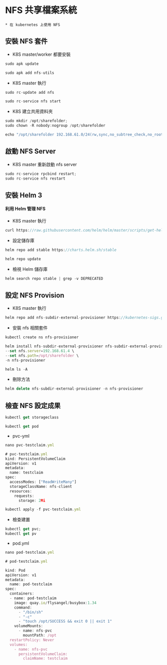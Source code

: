 # NFS 共享檔案系統
    * 在 kubernetes 上使用 NFS

## 安裝 NFS 套件
* K8S master/worker 都要安裝
```js 
sudo apk update
```
```js
sudo apk add nfs-utils
```

* K8S master 執行
```js
sudo rc-update add nfs
```

```js
sudo rc-service nfs start
```

* K8S 建立共用資料夾
```js
sudo mkdir /opt/sharefolder;
sudo chown -R nobody:nogroup /opt/sharefolder
```
```js
echo "/opt/sharefolder 192.168.61.0/24(rw,sync,no_subtree_check,no_root_squash)" | sudo tee /etc/exports
```

## 啟動 NFS Server
* K8S master 重新啟動 nfs server
```js
sudo rc-service rpcbind restart;
sudo rc-service nfs restart
```

## 安裝 Helm 3
#### 利用 Helm 管理 NFS
* K8S master 執行
```js
curl https://raw.githubusercontent.com/helm/helm/master/scripts/get-helm-3 | bash
```

* 設定儲存庫
```js
helm repo add stable https://charts.helm.sh/stable
```
```js
helm repo update
```
* 檢視 Helm 儲存庫
```js
helm search repo stable | grep -v DEPRECATED
```

## 設定 NFS Provision
* K8S master 執行
```js
helm repo add nfs-subdir-external-provisioner https://kubernetes-sigs.github.io/nfs-subdir-external-provisioner/
```

* 安裝 nfs 相關套件
```js
kubectl create ns nfs-provisioner
```
```js
helm install nfs-subdir-external-provisioner nfs-subdir-external-provisioner/nfs-subdir-external-provisioner \
--set nfs.server=192.168.61.4 \
--set nfs.path=/opt/sharefolder \
-n nfs-provisioner
```
```js
helm ls -A
```

* 刪除方法
```js
helm delete nfs-subdir-external-provisioner -n nfs-provisioner
```

## 檢查 NFS 設定成果
```js
kubectl get storageclass
```
```js
kubectl get pod
```
* pvc-yml
```js
nano pvc-testclaim.yml
```

```js
# pvc-testclaim.yml
kind: PersistentVolumeClaim
apiVersion: v1
metadata:
  name: testclaim
spec:
  accessModes: ["ReadWriteMany"]
  storageClassName: nfs-client
  resources:
    requests:
      storage: 2Mi
```

```js
kubectl apply -f pvc-testclaim.yml
```
* 檢查建置
```js
kubectl get pvc;
kubectl get pv
```
* pod.yml
```js
nano pod-testclaim.yml
```

```js
# pod-testclaim.yml

kind: Pod
apiVersion: v1
metadata:
  name: pod-testclaim
spec:
  containers:
  - name: pod-testclaim
    image: quay.io/flysangel/busybox:1.34
    command:
      - "/bin/sh"
      - "-c"
      - "touch /opt/SUCCESS && exit 0 || exit 1"
    volumeMounts:
      - name: nfs-pvc
        mountPath: /opt
  restartPolicy: Never
  volumes:
    - name: nfs-pvc
      persistentVolumeClaim:
        claimName: testclaim
```




